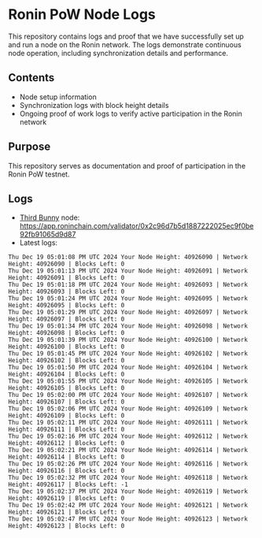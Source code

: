 # Ronin PoW Node Logs

This repository contains logs and proof that we have successfully set up and run a node on the Ronin network. The logs demonstrate continuous node operation, including synchronization details and performance.

## Contents

- Node setup information
- Synchronization logs with block height details
- Ongoing proof of work logs to verify active participation in the Ronin network

## Purpose

This repository serves as documentation and proof of participation in the Ronin PoW testnet.

## Logs

- [Third Bunny](https://thirdbunny.xyz/) node: https://app.roninchain.com/validator/0x2c96d7b5d1887222025ec9f0be92fb91065d9d87
- Latest logs:
```
Thu Dec 19 05:01:08 PM UTC 2024 Your Node Height: 40926090 | Network Height: 40926090 | Blocks Left: 0
Thu Dec 19 05:01:13 PM UTC 2024 Your Node Height: 40926091 | Network Height: 40926091 | Blocks Left: 0
Thu Dec 19 05:01:18 PM UTC 2024 Your Node Height: 40926093 | Network Height: 40926093 | Blocks Left: 0
Thu Dec 19 05:01:24 PM UTC 2024 Your Node Height: 40926095 | Network Height: 40926095 | Blocks Left: 0
Thu Dec 19 05:01:29 PM UTC 2024 Your Node Height: 40926097 | Network Height: 40926097 | Blocks Left: 0
Thu Dec 19 05:01:34 PM UTC 2024 Your Node Height: 40926098 | Network Height: 40926098 | Blocks Left: 0
Thu Dec 19 05:01:39 PM UTC 2024 Your Node Height: 40926100 | Network Height: 40926100 | Blocks Left: 0
Thu Dec 19 05:01:45 PM UTC 2024 Your Node Height: 40926102 | Network Height: 40926102 | Blocks Left: 0
Thu Dec 19 05:01:50 PM UTC 2024 Your Node Height: 40926104 | Network Height: 40926104 | Blocks Left: 0
Thu Dec 19 05:01:55 PM UTC 2024 Your Node Height: 40926105 | Network Height: 40926105 | Blocks Left: 0
Thu Dec 19 05:02:00 PM UTC 2024 Your Node Height: 40926107 | Network Height: 40926107 | Blocks Left: 0
Thu Dec 19 05:02:06 PM UTC 2024 Your Node Height: 40926109 | Network Height: 40926109 | Blocks Left: 0
Thu Dec 19 05:02:11 PM UTC 2024 Your Node Height: 40926111 | Network Height: 40926111 | Blocks Left: 0
Thu Dec 19 05:02:16 PM UTC 2024 Your Node Height: 40926112 | Network Height: 40926112 | Blocks Left: 0
Thu Dec 19 05:02:21 PM UTC 2024 Your Node Height: 40926114 | Network Height: 40926114 | Blocks Left: 0
Thu Dec 19 05:02:26 PM UTC 2024 Your Node Height: 40926116 | Network Height: 40926116 | Blocks Left: 0
Thu Dec 19 05:02:32 PM UTC 2024 Your Node Height: 40926118 | Network Height: 40926117 | Blocks Left: -1
Thu Dec 19 05:02:37 PM UTC 2024 Your Node Height: 40926119 | Network Height: 40926119 | Blocks Left: 0
Thu Dec 19 05:02:42 PM UTC 2024 Your Node Height: 40926121 | Network Height: 40926121 | Blocks Left: 0
Thu Dec 19 05:02:47 PM UTC 2024 Your Node Height: 40926123 | Network Height: 40926123 | Blocks Left: 0
```
